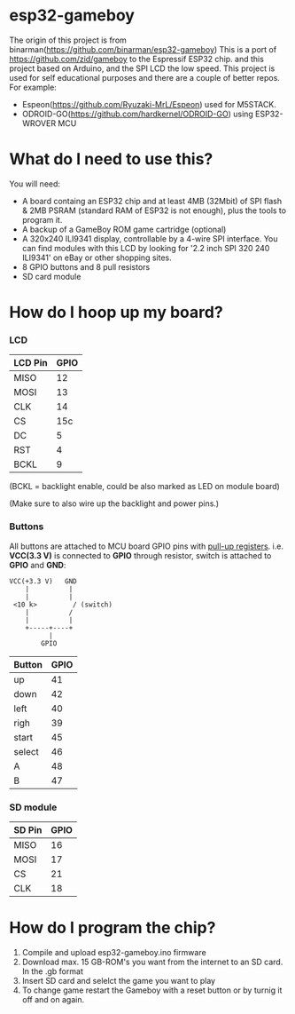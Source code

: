 # esp32-gameboy

The origin of this project is from binarman(https://github.com/binarman/esp32-gameboy)
This is a port of https://github.com/zid/gameboy to the Espressif ESP32 chip. and this project based on Arduino, and the SPI LCD the low speed. This project is used for self educational purposes and there are a couple of better repos. For example:

- Espeon(https://github.com/Ryuzaki-MrL/Espeon) used for M5STACK.
- ODROID-GO(https://github.com/hardkernel/ODROID-GO) using ESP32-WROVER MCU


# What do I need to use this?

You will need:
* A board containg an ESP32 chip and at least 4MB (32Mbit) of SPI flash & 2MB PSRAM (standard RAM of ESP32 is not enough), plus the tools to program it.
* A backup of a GameBoy ROM game cartridge (optional)
* A 320x240 ILI9341 display, controllable by a 4-wire SPI interface. You can find modules with this LCD by
looking for '2.2 inch SPI 320 240 ILI9341' on eBay or other shopping sites.
* 8 GPIO buttons and 8 pull resistors
* SD card module

# How do I hoop up my board?

### LCD

| LCD Pin | GPIO |
| ------- | ---- |
| MISO    |  12  |
| MOSI    |  13  |
| CLK     |  14  |
| CS      |  15c |
| DC      |   5  |
| RST     |   4  |
| BCKL    |   9  |

(BCKL = backlight enable, could be also marked as LED on module board)

(Make sure to also wire up the backlight and power pins.)

### Buttons

All buttons are attached to MCU board GPIO pins with [pull-up registers](https://en.wikipedia.org/wiki/Pull-up_resistor).
i.e. **VCC(3.3 V)** is connected to **GPIO** through resistor, switch is attached to **GPIO** and **GND**:

```
VCC(+3.3 V)   GND
    |          |
    |          |
 <10 k>         / (switch)
    |          /
    |          |
    +-----+----+
          |
        GPIO
```

| Button | GPIO |
| ------ | ---- |
| up     | 41   |
| down   | 42   |
| left   | 40   |
| righ   | 39   |
| start  | 45   |
| select | 46   |
| A      | 48   |
| B      | 47   |

### SD module

| SD Pin | GPIO |
| ------ | ---- |
| MISO   | 16   |
| MOSI   | 17   |
| CS     | 21   |
| CLK    | 18   |


# How do I program the chip?

1. Compile and upload esp32-gameboy.ino firmware
2. Download max. 15 GB-ROM's you want from the internet to an SD card. In the .gb format 
3. Insert SD card and selelct the game you want to play
4. To change game restart the Gameboy with a reset button or by turnig it off and on again.


